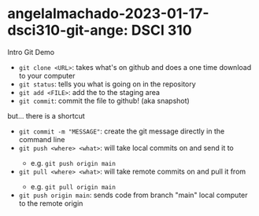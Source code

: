 # angelalmachado-2023-01-17-dsci310-git-ange: DSCI 310
Intro Git Demo

- `git clone <URL>`: takes what's on github and does a one time download to your computer
- `git status`: tells you what is going on in the repository
- `git add <FILE>`: add the <FILE> to the staging area
- `git commit`: commit the file to github! (aka snapshot)

but... there is a shortcut 
- `git commit -m "MESSAGE"`: create the git message directly in the command line
- `git push <where> <what>`: will take local commits on <what> and send it to <where>
    - e.g. `git push origin main`
- `git pull <where> <what>`: will take remote commits on <what> and pull it from <where>
    - e.g. `git pull origin main`
- `git push origin main`:  sends code from branch "main" local computer to the remote origin
